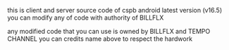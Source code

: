 this is client and server source code of cspb android latest version (v16.5)
you can modify any of code with authority of BILLFLX

any modified code that you can use is owned by BILLFLX and TEMPO CHANNEL 
you can credits name above to respect the hardwork

